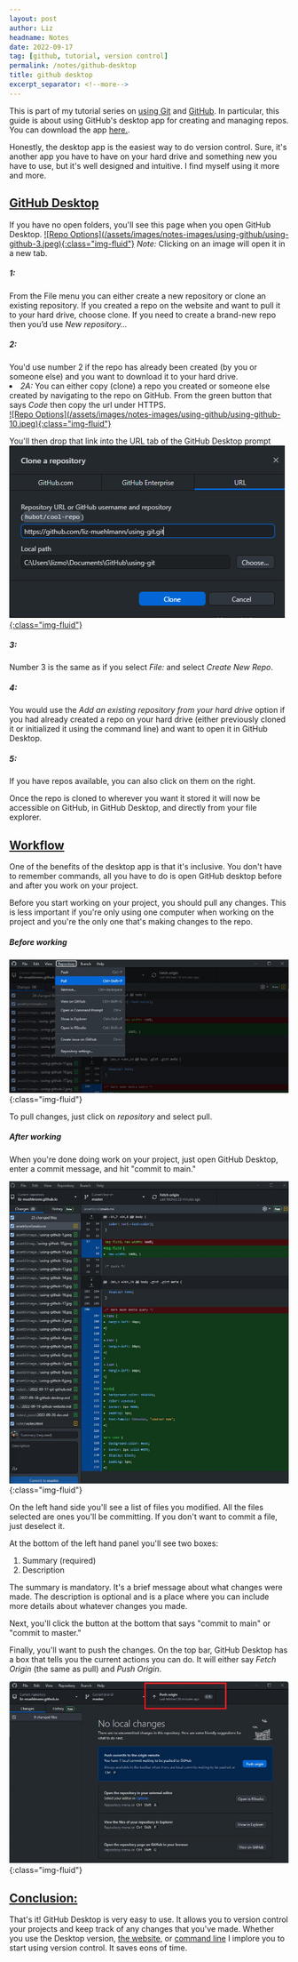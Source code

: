 ```yaml
---
layout: post
author: Liz
headname: Notes
date: 2022-09-17
tag: [github, tutorial, version control]
permalink: /notes/github-desktop
title: github desktop
excerpt_separator: <!--more-->
---
```


This is part of my tutorial series on <a href="https://liz-muehlmann.github.io/notes/git-github">using Git</a> and <a href="https://liz-muehlmann.github.io/notes/github-website"> GitHub</a>. In particular, this guide is about using GitHub's desktop app for creating and managing repos. You can download the app <a href="https://desktop.github.com/">here.</a>. 
<!--more-->

Honestly, the desktop app is the easiest way to do version control. Sure, it's another app you have to have on your hard drive and something new you have to use, but it's well designed and intuitive. I find myself using it more and more.

<h2><u>GitHub Desktop</u></h2>
If you have no open folders, you'll see this page when you open GitHub Desktop.

<a href="/assets/images/notes-images/using-github/using-github-3.jpeg">
![Repo Options](/assets/images/notes-images/using-github/using-github-3.jpeg){:class="img-fluid"}</a>
<i>Note:</i> Clicking on an image will open it in a new tab.

<h5>1:</h5>
From the File menu you can either create a new repository or clone an existing repository. If you created a repo on the website and want to pull it to your hard drive, choose clone. If you need to create a brand-new repo then you’d use <i>New repository…</i>

<h5>2:</h5>
You'd use number 2 if the repo has already been created (by you or someone else) and you want to download it to your hard drive. 

<li class="tab1"><i>2A:</i> You can either copy (clone) a repo you created or someone else created by navigating to the repo on GitHub. From the green button that says <i>Code</i> then copy the url under HTTPS.</li>

<a href="/assets/images/notes-images/using-github/using-github-10.jpeg">
![Repo Options](/assets/images/notes-images/using-github/using-github-10.jpeg){:class="img-fluid"}</a>

You'll then drop that link into the URL tab of the GitHub Desktop prompt
<a href="/assets/images/notes-images/using-github/using-github-6.jpeg">
![Repo Options](/assets/images/notes-images/using-github/using-github-6.jpeg){:class="img-fluid"}</a>

<h5>3:</h5>
Number 3 is the same as if you select <i>File:</i> and select <i>Create New Repo</i>. 

<h5>4:</h5>
You would use the <i>Add an existing repository from your hard drive</i> option if you had already created a repo on your hard drive (either previously cloned it or initialized it using the command line) and want to open it in GitHub Desktop.

<h5>5:</h5>
If you have repos available, you can also click on them on the right. 

Once the repo is cloned to wherever you want it stored it will now be accessible on GitHub, in GitHub Desktop, and directly from your file explorer. 

<h2><u>Workflow</u></h2>
One of the benefits of the desktop app is that it's inclusive. You don't have to remember commands, all you have to do is open GitHub desktop before and after you work on your project.

Before you start working on your project, you should pull any changes. This is less important if you're only using one computer when working on the project and you're the only one that's making changes to the repo.

<h5>Before working</h5>

![Github Home Screen](/assets/images/notes-images/using-github/using-github-18.jpg){:class="img-fluid"}

To pull changes, just click on <i>repository</i> and select pull.

<h5>After working</h5>
When you're done doing work on your project, just open GitHub Desktop, enter a commit message, and hit "commit to main."

![Github commit](/assets/images/notes-images/using-github/using-github-19.jpg){:class="img-fluid"}

On the left hand side you'll see a list of files you modified. All the files selected are ones you'll be committing. If you don't want to commit a file, just deselect it. 

At the bottom of the left hand panel you'll see two boxes:<br>
1) Summary (required)<br>
2) Description<br>

The summary is mandatory. It's a brief message about what changes were made. The description is optional and is a place where you can include more details about whatever changes you made.

Next, you'll click the button at the bottom that says "commit to main" or "commit to master."

Finally, you'll want to push the changes. On the top bar, GitHub Desktop has a box that tells you the current actions you can do. It will either say <i>Fetch Origin</i> (the same as pull) and <i>Push Origin</i>. 

![Github Home Screen](/assets/images/notes-images/using-github/using-github-20.jpg){:class="img-fluid"}

<h2><u>Conclusion:</u></h2>
That's it! GitHub Desktop is very easy to use. It allows you to version control your projects and keep track of any changes that you've made. Whether you use the Desktop version, <a href="https://liz-muehlmann.github.io/notes/github-website"> the website,</a> or <a href="https://liz-muehlmann.github.io/notes/git-github">command line</a> I implore you to start using version control. It saves eons of time. 




